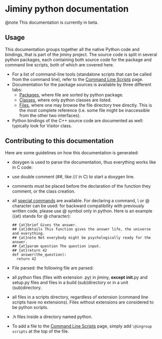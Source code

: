 # Jiminy python documentation

@note This documentation is currently in beta.

## Usage
 This documentation groups together all the native Python code and bindings, that is part of the jiminy project.
 The source code is split in several python packages, each containing both source code for the package
 and command line scripts, both of which are covered here.

  - For a list of command-line tools (standalone scripts that can be called from the command line), refer to the
   [Command Line Scripts](./group__scripts.html) page.
  - Documentation for the package sources is available by three different tabs:
    - [Packages](./namespaces.html), where file are sorted by python package.
    - [Classes](./annotated.html), where only python classes are listed.
    - [Files](./files.html), where one may browse the file directory tree directly.
      This is the most complete reference (i.e. some file might be inaccessible from the other two interfaces).
  - Python bindings of the C++ source code are documented as well: typically look for <ClassName>Visitor class.

## Contributing to this documentation

 Here are some guidelines on how this documentation is generated:

 - doxygen is used to parse the documentation, thus everything works like in C code:
  - use double comment (##, like /// in C) to start a doxygen line.
  - comments must be placed before the declaration of the function they comment, or the class creation.
  - all [special commands](https://www.stack.nl/~dimitri/doxygen/manual/commands.html) are available. For declaring
    a command, \\ or \@ character can be used: for backward compatibility with previously written code, please use
    \@ symbol only in python. Here is an example ({at} stands for \@ character):

        ## {at}brief Gives the answer.
        ## {at}details This function gives the answer life, the universe and everything.
        ## {at}note Not everybody might be psychologically ready for the answer.
        ## {at}param question The question input.
        ## {at}return 42
        def answer(the_question):
          return 42

 - File parsed: the following file are parsed:
  - all python files (files with extension .py) in jiminy, **except** __init__.py  and setup.py files and
    files in a build (sub)directory or in a unit (sub)directory.
  - all files in a scripts directory, regardless of extension (command line scripts have no extensions). Files
    without extensions are considered to be python scripts.
  - .h files inside a directory named python.

 - To add a file to the [Command Line Scripts](./group__scripts.html) page, simply add `\@ingroup scripts` at the top of
   the file.
